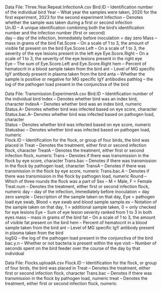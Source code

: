 Data File: Three.Year.Repeat.InfectionA.csv
Bird.ID –  Identification number of the individual bird	
Year –  What year the samples were taken, 2020 for the first experiment, 2023 for the second experiment
Infection –  Denotes whether the sample was taken during a first or second infection	
Un.ID – A unique identification combining both the bird’s identification number and the infection number (first or second)	
day – day of the infection, Immediately before inoculation  = day zero
Mass – mass in grams of the bird
Fat.Score – On a scale of 1 to 3, the amount of visible fat present on the bird 
Eye.Score.Left	 – On a scale of 1 to 3, the severity of the eye lesions present in the left eye
Eye.Score.Right – On a scale of 1 to 3, the severity of the eye lesions present in the right eye	
Eye – The sum of Eye.Score.Left and Eye.Score.Right
hem – Percent of hematocrit in a blood sample taken from the bird
ant – Level of MG specific IgY antibody present in plasma taken from the bird
anta – Whether the sample is positive or negative for MG specific IgY antibodies
pathlog – the log of the pathogen load present in the conjunctiva of the bird

Data File: Transmission.ExperimentA.csv
Bird.ID – Identification number of the individual bird
Index – Denotes whether bird was an index bird, character
IndexA	– Denotes whether bird was an index bird, numeric
Status.A– Denotes whether bird was infected based on eye score, character	
Status.bac.A– Denotes whether bird was infected based on pathogen load, character	
Status	– Denotes whether bird was infected based on eye score, numeric	
Statusbac – Denotes whether bird was infected based on pathogen load, numeric	
Flock.ID – Identification for the flock, or group of four birds, the bird was placed in
Treat – Denotes the treatment, either first or second infection flock, character 
TreatA – Denotes the treatment, either first or second infection flock, numeric	
Trans –	 Denotes if there was transmission in the flock by eye score, character
Trans.bac – Denotes if there was transmission in the flock by pathogen load, character
TransA	 – Denotes if there was transmission in the flock by eye score, numeric
Trans.bac.A –	Denotes if there was transmission in the flock by pathogen load, numeric
Round – Which of three rounds the flock was a part of
Sex – M = Male, F = Female
Treat.num – Denotes the treatment, either first or second infection flock, numeric
day – day of the infection, Immediately before inoculation  = day zero
sample	– Description of the sample taken on that day, Eye = pathogen load eye swab, Blood = eye swab and blood sample
sample.ex –	Notation of the sample taken on that day, 1 = additional sample taken, 0 = only checked for eye lesions
Eye –	Sum of eye lesion severity ranked from 1 to 3 in both eyes
mass – mass in grams of the bird
fat – On a scale of 1 to 3, the amount of visible fat present on the bird
hem –	Percent of hematocrit in a blood sample taken from the bird
ant – Level of MG specific IgY antibody present in plasma taken from the bird	
logSQ	– the log of the pathogen load present in the conjunctiva of the bird
bac.y.n	 – Whether or not bacteria is present within the eye
visit – Number of seconds spent on the bird feeder over the course of the day by that individual

Data File: Flocks.uploadA.csv
Flock.ID – Identification for the flock, or group of four birds, the bird was placed in	
Treat –  Denotes the treatment, either first or second infection flock, character
Trans.bac – Denotes if there was transmission in the flock by pathogen load, numeric
treat – Denotes the treatment, either first or second infection flock, numeric
